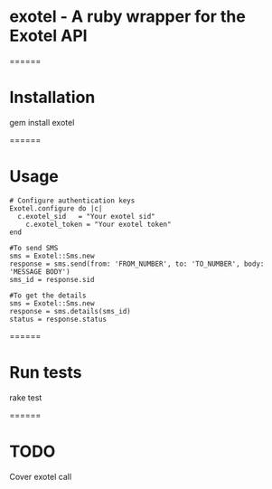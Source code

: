 # exotel - A ruby wrapper for the Exotel API
======
# Installation
  gem install exotel

======  
# Usage
    # Configure authentication keys
    Exotel.configure do |c|
      c.exotel_sid   = "Your exotel sid"
	    c.exotel_token = "Your exotel token"
    end
 
    #To send SMS
    sms = Exotel::Sms.new
    response = sms.send(from: 'FROM_NUMBER', to: 'TO_NUMBER', body: 'MESSAGE BODY')
    sms_id = response.sid 
    
    #To get the details
    sms = Exotel::Sms.new
    response = sms.details(sms_id)
    status = response.status
======  
# Run tests
  rake test
 
======  
# TODO
Cover exotel call
